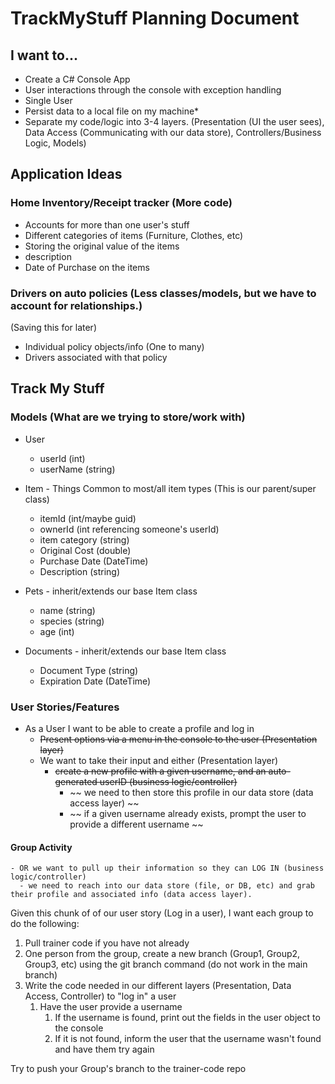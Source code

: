 # TrackMyStuff Planning Document

## I want to...

- Create a C# Console App
- User interactions through the console with exception handling
- Single User
- Persist data to a local file on my machine*
- Separate my code/logic into 3-4 layers. (Presentation (UI the user sees), Data Access (Communicating with our data store), Controllers/Business Logic, Models)

## Application Ideas

### Home Inventory/Receipt tracker (More code)

- Accounts for more than one user's stuff
- Different categories of items (Furniture, Clothes, etc)
- Storing the original value of the items
- description
- Date of Purchase on the items

### Drivers on auto policies (Less classes/models, but we have to account for relationships.)

(Saving this for later)

- Individual policy objects/info (One to many)
- Drivers associated with that policy

## Track My Stuff

### Models (What are we trying to store/work with)

- User
  - userId (int)
  - userName (string)

- Item - Things Common to most/all item types (This is our parent/super class)
  - itemId (int/maybe guid)
  - ownerId (int referencing someone's userId)
  - item category (string)
  - Original Cost (double)
  - Purchase Date (DateTime)
  - Description (string)

- Pets - inherit/extends our base Item class
  - name (string)
  - species (string)
  - age (int)

- Documents - inherit/extends our base Item class
  - Document Type (string)
  - Expiration Date (DateTime)

### User Stories/Features

- As a User I want to be able to create a profile and log in
  - ~~Present options via a menu in the console to the user (Presentation layer)~~
  - We want to take their input and either (Presentation layer)
    - ~~create a new profile with a given username, and an auto-generated userID (business logic/controller)~~
      - ~~ we need to then store this profile in our data store (data access layer) ~~
      - ~~ if a given username already exists, prompt the user to provide a different username ~~
  
#### Group Activity
    - OR we want to pull up their information so they can LOG IN (business logic/controller)
      - we need to reach into our data store (file, or DB, etc) and grab their profile and associated info (data access layer).

Given this chunk of of our user story (Log in a user), I want each group to do the following:

  1. Pull trainer code if you have not already
  2. One person from the group, create a new branch (Group1, Group2, Group3, etc) using the git branch command (do not work in the main branch)
  3. Write the code needed in our different layers (Presentation, Data Access, Controller) to "log in" a user
     1. Have the user provide a username
        1. If the username is found, print out the fields in the user object to the console
        2. If it is not found, inform the user that the username wasn't found and have them try again

  Try to push your Group's branch to the trainer-code repo 